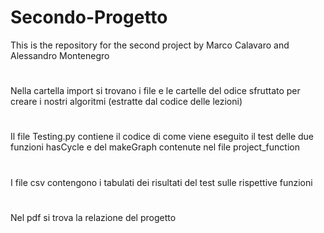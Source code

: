 # Secondo-Progetto
This is the repository for the second project by Marco Calavaro and Alessandro Montenegro

#
Nella cartella import si trovano i file e le cartelle del odice sfruttato per creare i nostri algoritmi (estratte dal codice delle lezioni)
#
Il file Testing.py contiene il codice di come viene eseguito il test delle due funzioni hasCycle e del makeGraph contenute nel file
project_function
#
I file csv contengono i tabulati dei risultati del test sulle rispettive funzioni
#
Nel pdf si trova la relazione del progetto
